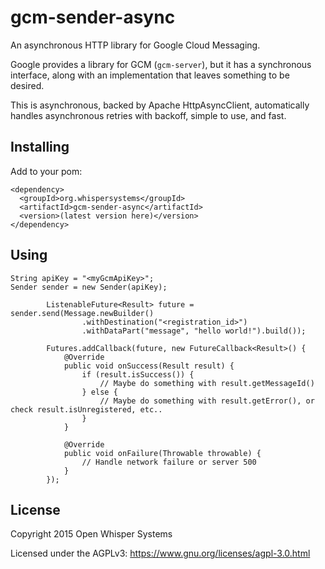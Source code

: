
# gcm-sender-async

An asynchronous HTTP library for Google Cloud Messaging.

Google provides a library for GCM (`gcm-server`), but it has a synchronous interface,
along with an implementation that leaves something to be desired.

This is asynchronous, backed by Apache HttpAsyncClient, automatically handles asynchronous
retries with backoff, simple to use, and fast.

## Installing

Add to your pom:

```
<dependency>
  <groupId>org.whispersystems</groupId>
  <artifactId>gcm-sender-async</artifactId>
  <version>(latest version here)</version>
</dependency>
```

## Using

```
String apiKey = "<myGcmApiKey>";
Sender sender = new Sender(apiKey);

        ListenableFuture<Result> future = sender.send(Message.newBuilder()
                .withDestination("<registration_id>")
                .withDataPart("message", "hello world!").build());

        Futures.addCallback(future, new FutureCallback<Result>() {
            @Override
            public void onSuccess(Result result) {
                if (result.isSuccess()) {
                    // Maybe do something with result.getMessageId()
                } else {
                    // Maybe do something with result.getError(), or check result.isUnregistered, etc..
                }
            }

            @Override
            public void onFailure(Throwable throwable) {
                // Handle network failure or server 500
            }
        });
```

License
---------------------

Copyright 2015 Open Whisper Systems

Licensed under the AGPLv3: https://www.gnu.org/licenses/agpl-3.0.html
